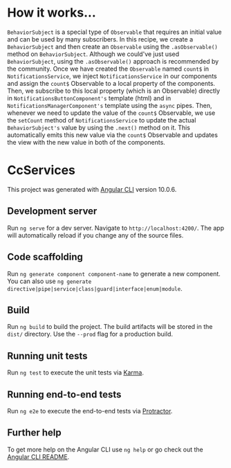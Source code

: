 # How it works...

`BehaviorSubject` is a special type of `Observable` that requires an initial value and can be used by many subscribers. In this recipe, we create a `BehaviorSubject` and then create an `Observable` using the `.asObservable()` method on `BehaviorSubject`. Although we could've just used `BehaviorSubject`, using the `.asObservable()` approach is recommended by the community.
Once we have created the `Observable` named `count$` in `NotificationsService`, we inject `NotificationsService` in our components and assign the `count$` Observable to a local property of the components. Then, we subscribe to this local property (which is an Observable) directly in `NotificationsButtonComponent's` template (html) and in `NotificationsManagerComponent's` template using the `async` pipes.
Then, whenever we need to update the value of the `count$` Observable, we use
the `setCount` method of `NotificationsService` to update the actual `BehaviorSubject's` value by using the `.next()` method on it. This automatically emits this new value via the `count$` Observable and updates the view with the new value in both of the components.

# CcServices

This project was generated with [Angular CLI](https://github.com/angular/angular-cli) version 10.0.6.

## Development server

Run `ng serve` for a dev server. Navigate to `http://localhost:4200/`. The app will automatically reload if you change any of the source files.

## Code scaffolding

Run `ng generate component component-name` to generate a new component. You can also use `ng generate directive|pipe|service|class|guard|interface|enum|module`.

## Build

Run `ng build` to build the project. The build artifacts will be stored in the `dist/` directory. Use the `--prod` flag for a production build.

## Running unit tests

Run `ng test` to execute the unit tests via [Karma](https://karma-runner.github.io).

## Running end-to-end tests

Run `ng e2e` to execute the end-to-end tests via [Protractor](http://www.protractortest.org/).

## Further help

To get more help on the Angular CLI use `ng help` or go check out the [Angular CLI README](https://github.com/angular/angular-cli/blob/master/README.md).
